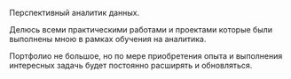 Перспективный аналитик данных.

Делюсь всеми практическими работами и проектами которые были выполнены мною в рамках обучения на аналитика.

Портфолио не большое, но по мере приобретения опыта и выполнения интересных задачь будет постоянно расширять и обновляться.

